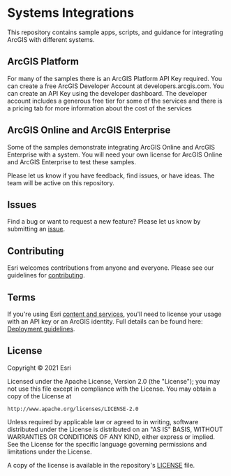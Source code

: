 # Systems Integrations

This repository contains sample apps, scripts, and guidance for integrating ArcGIS with different systems.

## ArcGIS Platform

For many of the samples there is an ArcGIS Platform API Key required. You can create a free ArcGIS Developer Account at developers.arcgis.com. You can create an API Key using the developer dashboard. The developer account includes a generous free tier for some of the services and there is a pricing tab for more information about the cost of the services

## ArcGIS Online and ArcGIS Enterprise

Some of the samples demonstrate integrating ArcGIS Online and ArcGIS Enterprise with a system. You will need your own license for ArcGIS Online and ArcGIS Enterprise to test these samples.

Please let us know if you have feedback, find issues, or have ideas. The team will be active on this repository.

## Issues

Find a bug or want to request a new feature? Please let us know by submitting an <a href="https://github.com/ArcGIS/systems-integrations/issues">issue</a>.

## Contributing

Esri welcomes contributions from anyone and everyone. Please see our guidelines for <a href="https://github.com/ArcGIS/systems-integrations/blob/main/CONTRIBUTING.md">contributing</a>.

## Terms

If you're using Esri <a href="https://developers.arcgis.com/documentation/mapping-apis-and-services/services/">content and services</a>, you'll need to license your usage with an API key or an ArcGIS identity. Full details can be found here: <a href="https://developers.arcgis.com/documentation/mapping-apis-and-services/deployment/">Deployment guidelines</a>.

## License

Copyright © 2021 Esri

Licensed under the Apache License, Version 2.0 (the "License"); you may not use this file except in compliance with the License. You may obtain a copy of the License at

    http://www.apache.org/licenses/LICENSE-2.0

Unless required by applicable law or agreed to in writing, software distributed under the License is distributed on an "AS IS" BASIS, WITHOUT WARRANTIES OR CONDITIONS OF ANY KIND, either express or implied. See the License for the specific language governing permissions and limitations under the License.

A copy of the license is available in the repository's <a href="https://github.com/ArcGIS/systems-integrations/blob/main/LICENSE">LICENSE</a> file.
